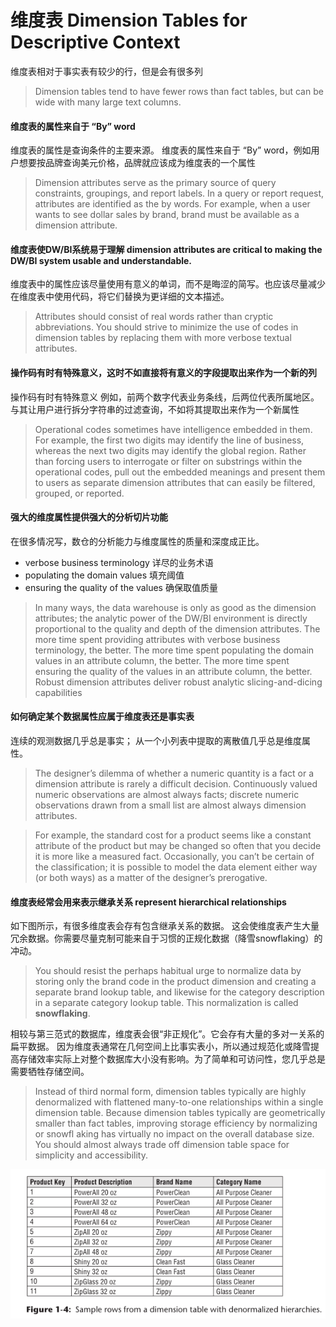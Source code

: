 # 维度表 Dimension Tables for Descriptive Context

维度表相对于事实表有较少的行，但是会有很多列
> Dimension tables tend to have fewer rows than fact tables, but can be wide with
many large text columns. 

#### 维度表的属性来自于 “By” word 

维度表的属性是查询条件的主要来源。
维度表的属性来自于 “By” word，例如用户想要按品牌查询美元价格，品牌就应该成为维度表的一个属性

> Dimension attributes serve as the primary source of query constraints, groupings, and report labels. In a query or report request, attributes are identified as the by words. For example, when a user wants to see dollar sales by brand, brand must be available as a dimension attribute.

#### 维度表使DW/BI系统易于理解 dimension attributes are critical to making the DW/BI system usable and understandable.

维度表中的属性应该尽量使用有意义的单词，而不是晦涩的简写。也应该尽量减少在维度表中使用代码，将它们替换为更详细的文本描述。

> Attributes should consist of real words rather than cryptic abbreviations. You should strive to minimize the use of codes in dimension tables by replacing them with more verbose textual attributes.  


#### 操作码有时有特殊意义，这时不如直接将有意义的字段提取出来作为一个新的列

操作码有时有特殊意义
例如，前两个数字代表业务条线，后两位代表所属地区。与其让用户进行拆分字符串的过滤查询，不如将其提取出来作为一个新属性

> Operational codes sometimes have intelligence embedded in them. For example, the first two digits may identify the line of business, whereas the next two digits may identify the global region. Rather than forcing users to interrogate or filter on substrings within the operational codes, pull out the embedded meanings and present them to users as separate dimension attributes that can easily be filtered, grouped, or reported.


#### 强大的维度属性提供强大的分析切片功能

在很多情况写，数仓的分析能力与维度属性的质量和深度成正比。

*  verbose business terminology 详尽的业务术语
*  populating the domain values 填充阈值
*  ensuring the quality of the values 确保取值质量

> In many ways, the data warehouse is only as good as the dimension attributes;
> the analytic power of the DW/BI environment is directly proportional to the quality and depth of the dimension attributes.
> The more time spent providing attributes with verbose business terminology, the better. The more time spent populating the domain values in an attribute column, the better. The more time spent ensuring the quality of the values in an attribute column, the better. 
> Robust dimension attributes deliver robust analytic slicing-and-dicing capabilities

#### 如何确定某个数据属性应属于维度表还是事实表

连续的观测数据几乎总是事实；
从一个小列表中提取的离散值几乎总是维度属性。

> The designer’s dilemma of whether a numeric quantity is a fact or a dimension attribute is rarely a difficult decision. 
> Continuously valued numeric observations are almost always facts; 
> discrete numeric observations drawn from a small list are almost always dimension attributes.

> For example, the standard cost for a product seems like a constant attribute of the product but may be changed so often that you decide it is more like a measured fact. Occasionally, you can’t be certain of the classification; it is possible to model the data element either way (or both ways) as a matter of the designer’s prerogative.

#### 维度表经常会用来表示继承关系 represent hierarchical relationships

如下图所示，有很多维度表会存有包含继承关系的数据。
这会使维度表产生大量冗余数据。你需要尽量克制可能来自于习惯的正规化数据（降雪snowflaking）的冲动。

> You should resist the perhaps habitual
urge to normalize data by storing only the brand code in the product dimension and creating a separate brand lookup table, and likewise for the category description in a separate category lookup table. This normalization is called **snowflaking**. 

相较与第三范式的数据库，维度表会很“非正规化”。它会存有大量的多对一关系的扁平数据。
因为维度表通常在几何空间上比事实表小，所以通过规范化或降雪提高存储效率实际上对整个数据库大小没有影响。为了简单和可访问性，您几乎总是需要牺牲存储空间。
> Instead of third normal form, dimension tables typically are highly denormalized with flattened many-to-one relationships within a single dimension table. Because dimension tables typically are geometrically smaller than fact tables, improving storage efficiency by normalizing or snowfl aking has virtually no impact on the overall database size. You should almost always trade off dimension table space for simplicity and accessibility.


![Sample rows from a dimension table with denormalized hierarchies](./images/20190715-1.png)